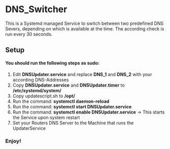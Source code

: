 # DNS_Switcher

This is a Systemd managed Service to switch between two predefined DNS Severs, depending on which is available at the time.
The according check is run every 30 seconds.

## Setup
#### You should run the following steps as sudo: 

1. Edit **DNSUpdater.service** and replace **DNS_1** and **DNS_2** with your according DNS-Addresses
2. Copy **DNSUpdater.service** and **DNSUpdater.timer** to **/etc/systemd/system/**
3. Copy updatescript.sh to **/opt/**
4. Run the command: **systemctl daemon-reload**
5. Run the command: **systemctl start DNSUpdater.service**
6. Run the command: **systemctl enable DNSUpdater.service** -> This starts the Service upon system restart
7. Set your Routers DNS Server to the Machine that runs the UpdaterService


### Enjoy!


